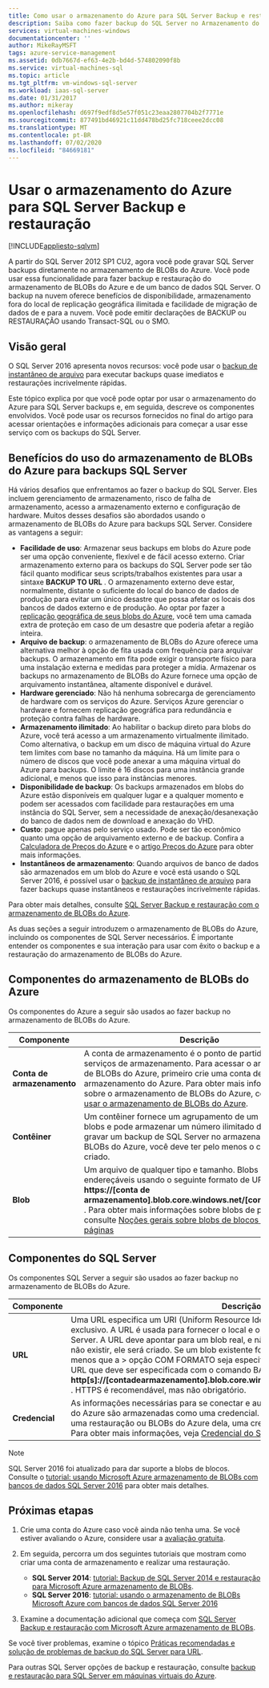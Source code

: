 ```yaml
---
title: Como usar o armazenamento do Azure para SQL Server Backup e restauração | Microsoft Docs
description: Saiba como fazer backup do SQL Server no Armazenamento do Azure. Explica os benefícios de fazer backup de bancos de dados SQL no Armazenamento do Azure.
services: virtual-machines-windows
documentationcenter: ''
author: MikeRayMSFT
tags: azure-service-management
ms.assetid: 0db7667d-ef63-4e2b-bd4d-574802090f8b
ms.service: virtual-machines-sql
ms.topic: article
ms.tgt_pltfrm: vm-windows-sql-server
ms.workload: iaas-sql-server
ms.date: 01/31/2017
ms.author: mikeray
ms.openlocfilehash: d697f9edf8d5e57f051c23eaa2807704b2f7771e
ms.sourcegitcommit: 877491bd46921c11dd478bd25fc718ceee2dcc08
ms.translationtype: MT
ms.contentlocale: pt-BR
ms.lasthandoff: 07/02/2020
ms.locfileid: "84669181"
---
```

# <a name="use-azure-storage-for-sql-server-backup-and-restore"></a>Usar o armazenamento do Azure para SQL Server Backup e restauração
[!INCLUDE[appliesto-sqlvm](../../includes/appliesto-sqlvm.md)]

A partir do SQL Server 2012 SP1 CU2, agora você pode gravar SQL Server backups diretamente no armazenamento de BLOBs do Azure. Você pode usar essa funcionalidade para fazer backup e restauração do armazenamento de BLOBs do Azure e de um banco de dados SQL Server. O backup na nuvem oferece benefícios de disponibilidade, armazenamento fora do local de replicação geográfica ilimitada e facilidade de migração de dados de e para a nuvem. Você pode emitir declarações de BACKUP ou RESTAURAÇÃO usando Transact-SQL ou o SMO.

## <a name="overview"></a>Visão geral
O SQL Server 2016 apresenta novos recursos: você pode usar o [backup de instantâneo de arquivo](https://msdn.microsoft.com/library/mt169363.aspx) para executar backups quase imediatos e restaurações incrivelmente rápidas.

Este tópico explica por que você pode optar por usar o armazenamento do Azure para SQL Server backups e, em seguida, descreve os componentes envolvidos. Você pode usar os recursos fornecidos no final do artigo para acessar orientações e informações adicionais para começar a usar esse serviço com os backups do SQL Server.

## <a name="benefits-of-using-azure-blob-storage-for-sql-server-backups"></a>Benefícios do uso do armazenamento de BLOBs do Azure para backups SQL Server
Há vários desafios que enfrentamos ao fazer o backup do SQL Server. Eles incluem gerenciamento de armazenamento, risco de falha de armazenamento, acesso a armazenamento externo e configuração de hardware. Muitos desses desafios são abordados usando o armazenamento de BLOBs do Azure para backups SQL Server. Considere as vantagens a seguir:

* **Facilidade de uso**: Armazenar seus backups em blobs do Azure pode ser uma opção conveniente, flexível e de fácil acesso externo. Criar armazenamento externo para os backups do SQL Server pode ser tão fácil quanto modificar seus scripts/trabalhos existentes para usar a sintaxe **BACKUP TO URL** . O armazenamento externo deve estar, normalmente, distante o suficiente do local do banco de dados de produção para evitar um único desastre que possa afetar os locais dos bancos de dados externo e de produção. Ao optar por fazer a [replicação geográfica de seus blobs do Azure](../../../storage/common/storage-redundancy.md), você tem uma camada extra de proteção em caso de um desastre que poderia afetar a região inteira.
* **Arquivo de backup**: o armazenamento de BLOBs do Azure oferece uma alternativa melhor à opção de fita usada com frequência para arquivar backups. O armazenamento em fita pode exigir o transporte físico para uma instalação externa e medidas para proteger a mídia. Armazenar os backups no armazenamento de BLOBs do Azure fornece uma opção de arquivamento instantânea, altamente disponível e durável.
* **Hardware gerenciado**: Não há nenhuma sobrecarga de gerenciamento de hardware com os serviços do Azure. Serviços Azure gerenciar o hardware e fornecem replicação geográfica para redundância e proteção contra falhas de hardware.
* **Armazenamento ilimitado**: Ao habilitar o backup direto para blobs do Azure, você terá acesso a um armazenamento virtualmente ilimitado. Como alternativa, o backup em um disco de máquina virtual do Azure tem limites com base no tamanho da máquina. Há um limite para o número de discos que você pode anexar a uma máquina virtual do Azure para backups. O limite é 16 discos para uma instância grande adicional, e menos que isso para instâncias menores.
* **Disponibilidade de backup**: Os backups armazenados em blobs do Azure estão disponíveis em qualquer lugar e a qualquer momento e podem ser acessados com facilidade para restaurações em uma instância do SQL Server, sem a necessidade de anexação/desanexação do banco de dados nem de download e anexação do VHD.
* **Custo**: pague apenas pelo serviço usado. Pode ser tão econômico quanto uma opção de arquivamento externo e de backup. Confira a [Calculadora de Preços do Azure](https://go.microsoft.com/fwlink/?LinkId=277060 "Calculadora de Preço") e o [artigo Preços do Azure](https://go.microsoft.com/fwlink/?LinkId=277059 "Artigo sobre preços") para obter mais informações.
* **Instantâneos de armazenamento**: Quando arquivos de banco de dados são armazenados em um blob do Azure e você está usando o SQL Server 2016, é possível usar o [backup de instantâneo de arquivo](https://msdn.microsoft.com/library/mt169363.aspx) para fazer backups quase instantâneos e restaurações incrivelmente rápidas.

Para obter mais detalhes, consulte [SQL Server Backup e restauração com o armazenamento de BLOBs do Azure](https://go.microsoft.com/fwlink/?LinkId=271617).

As duas seções a seguir introduzem o armazenamento de BLOBs do Azure, incluindo os componentes de SQL Server necessários. É importante entender os componentes e sua interação para usar com êxito o backup e a restauração do armazenamento de BLOBs do Azure.

## <a name="azure-blob-storage-components"></a>Componentes do armazenamento de BLOBs do Azure
Os componentes do Azure a seguir são usados ao fazer backup no armazenamento de BLOBs do Azure.

| Componente | Descrição |
| --- | --- |
| **Conta de armazenamento** |A conta de armazenamento é o ponto de partida de todos os serviços de armazenamento. Para acessar o armazenamento de BLOBs do Azure, primeiro crie uma conta de armazenamento do Azure. Para obter mais informações sobre o armazenamento de BLOBs do Azure, consulte [como usar o armazenamento de BLOBs do Azure](https://azure.microsoft.com/develop/net/how-to-guides/blob-storage/). |
| **Contêiner** |Um contêiner fornece um agrupamento de um conjunto de blobs e pode armazenar um número ilimitado de blobs. Para gravar um backup de SQL Server no armazenamento de BLOBs do Azure, você deve ter pelo menos o contêiner raiz criado. |
| **Blob** |Um arquivo de qualquer tipo e tamanho. Blobs são endereçáveis usando o seguinte formato de URL: **https://[conta de armazenamento].blob.core.windows.net/[contêiner]/[blob]** . Para obter mais informações sobre blobs de páginas, consulte [Noções gerais sobre blobs de blocos e blobs de páginas](https://msdn.microsoft.com/library/azure/ee691964.aspx) |

## <a name="sql-server-components"></a>Componentes do SQL Server
Os componentes SQL Server a seguir são usados ao fazer backup no armazenamento de BLOBs do Azure.

| Componente | Descrição |
| --- | --- |
| **URL** |Uma URL especifica um URI (Uniform Resource Identifier) para um arquivo de backup exclusivo. A URL é usada para fornecer o local e o nome do arquivo de backup do SQL Server. A URL deve apontar para um blob real, e não apenas para um contêiner. Se o blob não existir, ele será criado. Se um blob existente for especificado, o BACKUP falhará, a menos que a > opção COM FORMATO seja especificada. A seguir está um exemplo da URL que deve ser especificada com o comando BACKUP: **http[s]://[contadearmazenamento].blob.core.windows.net/[contêiner]/[FILENAME.bak]** . HTTPS é recomendável, mas não obrigatório. |
| **Credencial** |As informações necessárias para se conectar e autenticar no armazenamento de BLOBs do Azure são armazenadas como uma credencial. Para o SQL Server gravar backups para uma restauração ou BLOBs do Azure dela, uma credencial do SQL Server deve ser criada. Para obter mais informações, veja [Credencial do SQL Server](https://msdn.microsoft.com/library/ms189522.aspx). |

> [!NOTE]
> SQL Server 2016 foi atualizado para dar suporte a blobs de blocos. Consulte o [tutorial: usando Microsoft Azure armazenamento de BLOBs com bancos de dados SQL Server 2016](https://msdn.microsoft.com/library/dn466438.aspx) para obter mais detalhes.
> 
> 

## <a name="next-steps"></a>Próximas etapas
1. Crie uma conta do Azure caso você ainda não tenha uma. Se você estiver avaliando o Azure, considere usar a [avaliação gratuita](https://azure.microsoft.com/free/).
2. Em seguida, percorra um dos seguintes tutoriais que mostram como criar uma conta de armazenamento e realizar uma restauração.
   
   * **SQL Server 2014**: [tutorial: Backup de SQL Server 2014 e restauração para Microsoft Azure armazenamento de BLOBs](https://msdn.microsoft.com/library/jj720558\(v=sql.120\).aspx).
   * **SQL Server 2016**: [tutorial: usando o armazenamento de BLOBs Microsoft Azure com bancos de dados SQL Server 2016](https://msdn.microsoft.com/library/dn466438.aspx)
3. Examine a documentação adicional que começa com [SQL Server Backup e restauração com Microsoft Azure armazenamento de BLOBs](https://msdn.microsoft.com/library/jj919148.aspx).

Se você tiver problemas, examine o tópico [Práticas recomendadas e solução de problemas de backup do SQL Server para URL](https://msdn.microsoft.com/library/jj919149.aspx).

Para outras SQL Server opções de backup e restauração, consulte [backup e restauração para SQL Server em máquinas virtuais do Azure](backup-restore.md).


